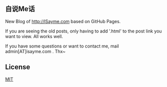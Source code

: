 ## 自说Me话
New Blog of <http://ISayme.com> based on GitHub Pages.

If you are seeing the old posts, only having to add '.html' to the post link you want to view. All works well.

If you have some questions or want to contact me, mail admin[AT]isayme.com . Thx~

## License
[MIT](http://opensource.org/licenses/MIT)
